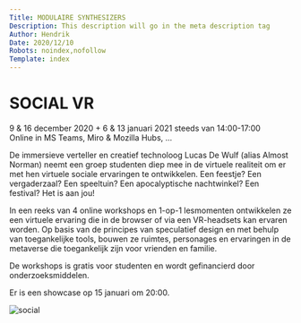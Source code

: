 ```yaml
---
Title: MODULAIRE SYNTHESIZERS 
Description: This description will go in the meta description tag
Author: Hendrik 
Date: 2020/12/10
Robots: noindex,nofollow
Template: index
---
```


# SOCIAL VR 

9 & 16 december 2020 + 6 & 13 januari 2021 steeds van 14:00-17:00      
Online in MS Teams, Miro & Mozilla Hubs, ...     

 De immersieve verteller en creatief technoloog Lucas De Wulf (alias Almost Norman) neemt een groep  studenten diep mee in de virtuele realiteit om er met hen virtuele sociale ervaringen te ontwikkelen. Een feestje? Een vergaderzaal? Een speeltuin? Een apocalyptische nachtwinkel? Een festival? Het is aan jou!    

 In een reeks van 4 online workshops en 1-op-1 lesmomenten ontwikkelen ze een virtuele ervaring die in de browser of via een VR-headsets kan ervaren worden. Op basis van de principes van speculatief design en met behulp van toegankelijke tools, bouwen ze ruimtes, personages en ervaringen in de metaverse die toegankelijk zijn voor vrienden en familie.     
 
 De workshops is gratis voor studenten en wordt gefinancierd door onderzoeksmiddelen.    

 Er is een showcase op 15 januari om 20:00.

![social](%assets_url%/)
